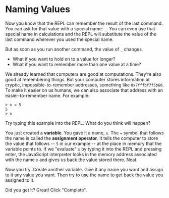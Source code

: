 # Naming Values

Now you know that the REPL can remember the result of the last command. You
can ask for that value with a special name: `_`. You can even use that special
name in calculations and the REPL will substitute the value of the last command
wherever you used the special name.

But as soon as you run another command, the value of `_` changes.

- What if you want to hold on to a value for longer?
- What if you want to remember more than one value at a time?

We already learned that computers are good at computations. They're also
good at remembering things. But your computer stores information at cryptic,
impossible-to-remember addresses, something like `0x7fffbf7f5b60`. To make it
easier on us humans, we can also associate that address with an
easier-to-remember name. For example:

```shell
> x = 5
5
> x
```

Try typing this example into the REPL. What do you think will happen?

You just created a **variable**. You gave it a name, `x`. The `=` symbol that
follows the name is called the **assignment operator**. It tells the computer
to store the value that follows -- `5` in our example -- at the place in memory
that the variable points to. If we "evaluate" `x` by typing it into the REPL
and pressing enter, the JavaScript interpreter looks in the memory address
associated with the name `x` and gives us back the value stored there. Neat.

Now you try. Create another variable. Give it any name you want and assign
to it any value you want. Then try to use the name to get back the value you
assigned to it.

Did you get it? Great! Click "Complete".

